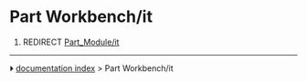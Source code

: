 # Part Workbench/it
1.  REDIRECT [Part_Module/it](Part_Module/it.md)



---
⏵ [documentation index](../README.md) > Part Workbench/it
